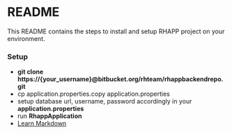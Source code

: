 # README #

This README contains the steps to install and setup RHAPP project on your environment.

### Setup ###

* **git clone https://{your_username}@bitbucket.org/rhteam/rhappbackendrepo.git**
* cp application.properties.copy application.properties
* setup database url, username, password accordingly in your **application.properties** 
* run **RhappApplication**
* [Learn Markdown](https://bitbucket.org/tutorials/markdowndemo)
